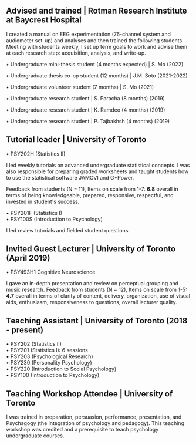## **Advised and trained** | Rotman Research Institute at Baycrest Hospital
I created a manual on EEG experimentation (76-channel system and audiometer set-up) and analyses and then trained the following students. Meeting with students weekly, I set up term goals to work and advise them at each research step: acquisition, analysis, and write-up.

•	Undergraduate mini-thesis student (4 months expected) | S. Mo (2022) 

•	Undergraduate thesis co-op student (12 months) | J.M. Soto (2021-2022) 

•	Undergraduate volunteer student (7 months) | S. Mo (2021) 

•	Undergraduate research student | S. Paracha (8 months) (2019) 

•	Undergraduate research student | K. Ramdeo (4 months) (2019) 

•	Undergraduate research student | P. Tajbakhsh (4 months) (2019)

## **Tutorial leader** | University of Toronto 
•	PSY202H (Statistics II)

I led weekly tutorials on advanced undergraduate statistical concepts. I was also responsible for preparing graded worksheets and taught students how to use the statistical software JAMOVI and G*Power.

Feedback from students (N = 11), Items on scale from 1-7: **6.8** overall in terms of being knowledgeable, prepared, responsive, respectful, and invested in student's success.

•	PSY201F (Statistics I)\
•	PSY100S (Introduction to Psychology)

I led review tutorials and fielded student questions. 

## **Invited Guest Lecturer** | University of Toronto (April 2019)
•	PSY493H1 Cognitive Neuroscience

I gave an in-depth presentation and review on perceptual grouping and music research. 
Feedback from students (N = 12), Items on scale from 1-5: **4.7** overall in terms of clarity of content, delivery, organization, use of visual aids, enthusiasm, responsiveness to questions, overall lecturer quality.

## **Teaching Assistant** | University of Toronto (2018 - present)
•	PSY202 (Statistics II)\
•	PSY201 (Statistics I): 6 sessions\
•	PSY203 (Psychological Research)\
•	PSY230 (Personality Psychology)\
•	PSY220 (Introduction to Social Psychology)\
•	PSY100 (Introduction to Psychology)

## **Teaching Workshop Attendee** | University of Toronto
I was trained in preparation, persuasion, performance, presentation,
and Psychagogy (the integration of psychology and pedagogy). This teaching workshop
was credited and a prerequisite to teach psychology undergraduate courses.
